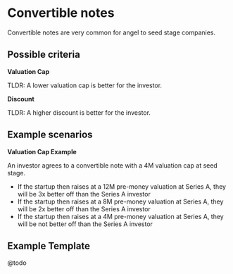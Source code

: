 # Convertible notes

Convertible notes are very common for angel to seed stage companies.

## Possible criteria

**Valuation Cap**

TLDR: A lower valuation cap is better for the investor. 

**Discount**

TLDR: A higher discount is better for the investor.


## Example scenarios

**Valuation Cap Example**

An investor agrees to a convertible note with a 4M valuation cap at seed stage.

- If the startup then raises at a 12M pre-money valuation at Series A, they will be 3x better off than the Series A investor
- If the startup then raises at a 8M pre-money valuation at Series A, they will be 2x better off than the Series A investor
- If the startup then raises at a 4M pre-money valuation at Series A, they will be not better off than the Series A investor


## Example Template

@todo
